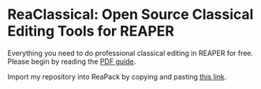 # ReaClassical: Open Source Classical Editing Tools for REAPER

Everything you need to do professional classical editing in REAPER for free. Please begin by reading the [PDF guide](https://github.com/chmaha/ReaClassical/raw/main/ReaClassical%20User%20Guide.pdf).

Import my repository into ReaPack by copying and pasting [this link](https://github.com/chmaha/ReaClassical/raw/main/index.xml).
